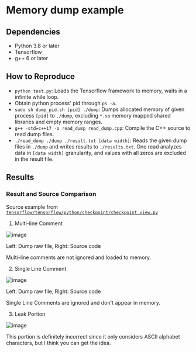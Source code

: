 # Memory dump example
## Dependencies
* Python 3.8 or later
* Tensorflow
* g++ 6 or later
## How to Reproduce
* `python test.py`: Loads the Tensorflow framework to memory, waits in a infinite while loop.
* Obtain python process' pid through `ps -a`.
* `sudo sh dump_pid.sh [pid] ./dump`: Dumps allocated memory of given process `[pid]` to `./dump`, excluding `*.so` memory mapped shared libraries and empty memory ranges.
* `g++ -std=c++17 -o read_dump read_dump.cpp`: Compile the C++ source to read dump files.
* `./read_dump ./dump ./result.txt [data width]`: Reads the given dump files in `./dump` and writes results to `./results.txt`. One read analyzes data in `[data width]` granularity, and values with all zeros are excluded in the result file.
## Results
### Result and Source Comparison
Source example from [`tensorflow/tensorflow/python/checkpoint/checkpoint_view.py`](https://github.com/tensorflow/tensorflow/blob/master/tensorflow/python/checkpoint/checkpoint_view.py)
1. Multi-line Comment

![image](https://user-images.githubusercontent.com/89067533/207003821-e5b4d1ca-5a59-4b92-b382-afadbabd9803.png)

Left: Dump raw file, Right: Source code

Multi-line comments are not ignored and loaded to memory.

2. Single Line Comment

![image](https://user-images.githubusercontent.com/89067533/207004616-b14f921d-bea8-4783-adf4-a7ee5a614be3.png)

Left: Dump raw file, Right: Source code

Single Line Comments are ignored and don't appear in memory.

3. Leak Portion

![image](https://user-images.githubusercontent.com/89067533/207005120-3c535b6e-3b2d-42ef-bb87-4011537de2ab.png)

This portion is definitely incorrect since it only considers ASCII alphabet characters, but I think you can get the idea.